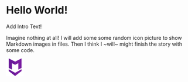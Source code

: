 # Hello World!
Add Intro Text!

Imagine nothing at all! I will add some some random icon picture to show Markdown images in files.  Then I think I ~will~ might finish the story with some code.

![alt text](https://github.com/adam-p/markdown-here/raw/master/src/common/images/icon48.png "Logo Title Text 1")

